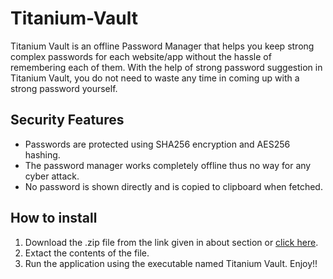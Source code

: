 # Titanium-Vault

Titanium Vault is an offline Password Manager that helps you keep strong complex passwords for
each website/app without the hassle of remembering each of them. With the help of strong password
suggestion in Titanium Vault, you do not need to waste any time in coming up with a strong
password yourself.

## Security Features
- Passwords are protected using SHA256 encryption and AES256 hashing.
- The password manager works completely offline thus no way for any cyber attack.
- No password is shown directly and is copied to clipboard when fetched.

## How to install
1. Download the .zip file from the link given in about section or [click here](https://github.com/CyanTarantula/Hangman_Game/releases/download/v1.2/Hangman.Game.v1.2.By.Yash.Bhargava.zip).
2. Extact the contents of the file.
3. Run the application using the executable named Titanium Vault. Enjoy!!
